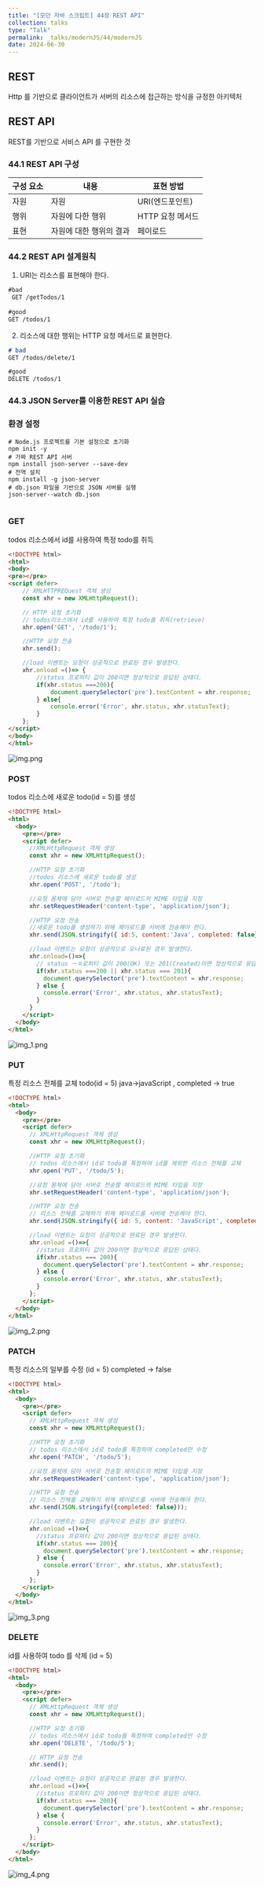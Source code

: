 ```yaml
---
title: "[모던 자바 스크립트] 44장 REST API"
collection: talks
type: "Talk"
permalink: _talks/modernJS/44/modernJS
date: 2024-06-30
---
```


## REST
Http 를 기반으로 클라이언트가 서버의 리소스에 접근하는 방식을 규정한 아키텍처

## REST API
REST를 기반으로 서비스 API 를 구현한 것

### 44.1 REST API 구성
| 구성 요소 | 내용                       | 표현 방법       |
| --- |--------------------------|-------------|
| 자원 | 자원                       | URI(엔드포인트)  |
| 행위 | 자원에 다한 행위                | HTTP 요청 메서드 |
| 표현 | 자원에 대한 행위의 결과 | 페이로드        |

### 44.2 REST API 설계원칙
1. URI는 리소스를 표현해야 한다.
```markdown
#bad
 GET /getTodos/1
 
#good
GET /todos/1
```
2. 리소스에 대한 행위는 HTTP 요청 메서드로 표현한다.
```markdown
# bad
GET /todos/delete/1

#good
DELETE /todos/1
```

### 44.3 JSON Server를 이용한 REST API 실습

### 환경 설정
```shell
# Node.js 프로젝트를 기본 설정으로 초기화
npm init -y   
# 가짜 REST API 서버
npm install json-server --save-dev
# 전역 설치
npm install -g json-server
# db.json 파일을 기반으로 JSON 서버를 실행
json-server--watch db.json
 
```

### GET
todos 리소스에서 id를 사용하여 특정 todo를 취득
```html
<!DOCTYPE html>
<html>
<body>
<pre></pre>
<script defer>
    // XMLHTTPREQuest 객체 생성
    const xhr = new XMLHttpRequest();

    // HTTP 요청 초기화
    // todos리소스에서 id를 사용하여 특정 todo를 취득(retrieve)
    xhr.open('GET', '/todo/1');

    //HTTP 요청 전송
    xhr.send();

    //load 이벤트는 요청이 성공적으로 완료된 경우 발생한다.
    xhr.onload =()=> {
        //status 프로퍼티 값이 200이면 정상적으로 응답된 상태다.
        if(xhr.status ===200){
            document.querySelector('pre').textContent = xhr.response;
        } else{
            console.error('Error', xhr.status, xhr.statusText);
        }
    };
</script>
</body>
</html>
```
![img.png](img.png)

### POST
todos 리소스에 새로운 todo(id = 5)를 생성
```html
<!DOCTYPE html>
<html>
  <body>
    <pre></pre>
    <script defer>
      //XMLHttpRequest 객체 생성
      const xhr = new XMLHttpRequest();

      //HTTP 요청 초기화
      //todos 리소스에 새로운 todo를 생성
      xhr.open('POST', '/todo');

      //요청 몸체에 담아 서버로 전송할 페이로드의 MIME 타입을 지정
      xhr.setRequestHeader('content-type', 'application/json');

      //HTTP 요청 전송
      //새로운 todo를 생성하기 위해 페이로드를 서버에 전송해야 한다.
      xhr.send(JSON.stringify({ id:5, content:'Java', completed: false}));

      //load 이벤트는 요청이 성공적으로 오나료된 경우 발생한다.
      xhr.onload=()=>{
        // status ㅡㅍ로퍼티 값이 200(OK) 또는 201(Created)이면 정상적으로 응답된 상태다.
        if(xhr.status ===200 || xhr.status === 201){
          document.querySelector('pre').textContent = xhr.response;
        } else {
          console.error('Error', xhr.status, xhr.statusText);
        }
      }
    </script>
  </body>
</html>
```
![img_1.png](img_1.png)
### PUT
특정 리소스 전체를 교체 todo(id = 5) java->javaScript , completed -> true
```html
<!DOCTYPE html>
<html>
  <body>
    <pre></pre>
    <script defer>
      // XMLHttpRequest 객체 생성
      const xhr = new XMLHttpRequest();

      //HTTP 요청 초기화
      // todos 리소스에서 id로 todo를 특정하여 id를 제외한 리소스 전체를 교체
      xhr.open('PUT', '/todo/5');

      //요청 몸체에 담아 서버로 전송할 페이로드의 MIME 타입을 지정
      xhr.setRequestHeader('content-type', 'application/json');

      //HTTP 요청 전송
      // 리소스 전체를 교체하기 위해 페이로드를 서버에 전송해야 한다.
      xhr.send(JSON.stringify({ id: 5, content: 'JavaScript', completed: true}));

      //load 이벤트는 요청이 성공적으로 완료된 경우 발생한다.
      xhr.onload =()=>{
        //status 프로퍼티 값이 200이면 정상적으로 응답된 상태다.
        if(xhr.status === 200){
          document.querySelector('pre').textContent = xhr.response;
        } else {
          console.error('Error', xhr.status, xhr.statusText);
        }
      };
    </script>
  </body>
</html>
```
![img_2.png](img_2.png)

### PATCH
특정 리소스의 일부를 수정 (id = 5) completed -> false
```html
<!DOCTYPE html>
<html>
  <body>
    <pre></pre>
    <script defer>
      // XMLHttpRequest 객체 생성
      const xhr = new XMLHttpRequest();

      //HTTP 요청 초기화
      // todos 리소스에서 id로 todo를 특정하여 completed만 수정
      xhr.open('PATCH', '/todo/5');

      //요청 몸체에 담아 서버로 전송할 페이로드의 MIME 타입을 지정
      xhr.setRequestHeader('content-type', 'application/json');

      //HTTP 요청 전송
      // 리소스 전체를 교체하기 위해 페이로드를 서버에 전송해야 한다.
      xhr.send(JSON.stringify({completed: false}));

      //load 이벤트는 요청이 성공적으로 완료된 경우 발생한다.
      xhr.onload =()=>{
        //status 프로퍼티 값이 200이면 정상적으로 응답된 상태다.
        if(xhr.status === 200){
          document.querySelector('pre').textContent = xhr.response;
        } else {
          console.error('Error', xhr.status, xhr.statusText);
        }
      };
    </script>
  </body>
</html>
```
![img_3.png](img_3.png)

### DELETE
id를 사용하여 todo 를 삭제 (id = 5)
```html
<!DOCTYPE html>
<html>
  <body>
    <pre></pre>
    <script defer>
      // XMLHttpRequest 객체 생성
      const xhr = new XMLHttpRequest();

      //HTTP 요청 초기화
      // todos 리소스에서 id로 todo를 특정하여 completed만 수정
      xhr.open('DELETE', '/todo/5');

      // HTTP 요청 전송
      xhr.send();

      //load 이벤트는 요청이 성공적으로 완료된 경우 발생한다.
      xhr.onload =()=>{
        //status 프로퍼티 값이 200이면 정상적으로 응답된 상태다.
        if(xhr.status === 200){
          document.querySelector('pre').textContent = xhr.response;
        } else {
          console.error('Error', xhr.status, xhr.statusText);
        }
      };
    </script>
  </body>
</html>
```
![img_4.png](img_4.png)



